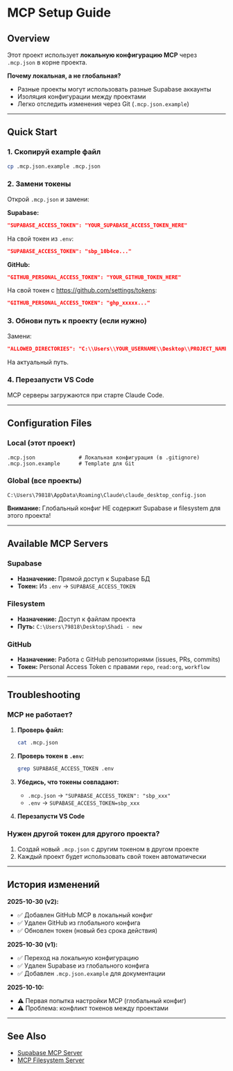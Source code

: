 # MCP Setup Guide

## Overview

Этот проект использует **локальную конфигурацию MCP** через `.mcp.json` в корне проекта.

**Почему локальная, а не глобальная?**
- Разные проекты могут использовать разные Supabase аккаунты
- Изоляция конфигурации между проектами
- Легко отследить изменения через Git (`.mcp.json.example`)

---

## Quick Start

### 1. Скопируй example файл

```bash
cp .mcp.json.example .mcp.json
```

### 2. Замени токены

Открой `.mcp.json` и замени:

**Supabase:**
```json
"SUPABASE_ACCESS_TOKEN": "YOUR_SUPABASE_ACCESS_TOKEN_HERE"
```
На свой токен из `.env`:
```json
"SUPABASE_ACCESS_TOKEN": "sbp_10b4ce..."
```

**GitHub:**
```json
"GITHUB_PERSONAL_ACCESS_TOKEN": "YOUR_GITHUB_TOKEN_HERE"
```
На свой токен с https://github.com/settings/tokens:
```json
"GITHUB_PERSONAL_ACCESS_TOKEN": "ghp_xxxxx..."
```

### 3. Обнови путь к проекту (если нужно)

Замени:
```json
"ALLOWED_DIRECTORIES": "C:\\Users\\YOUR_USERNAME\\Desktop\\PROJECT_NAME"
```

На актуальный путь.

### 4. Перезапусти VS Code

MCP серверы загружаются при старте Claude Code.

---

## Configuration Files

### Local (этот проект)

```
.mcp.json              # Локальная конфигурация (в .gitignore)
.mcp.json.example      # Template для Git
```

### Global (все проекты)

```
C:\Users\79818\AppData\Roaming\Claude\claude_desktop_config.json
```

**Внимание:** Глобальный конфиг НЕ содержит Supabase и filesystem для этого проекта!

---

## Available MCP Servers

### Supabase
- **Назначение:** Прямой доступ к Supabase БД
- **Токен:** Из `.env` → `SUPABASE_ACCESS_TOKEN`

### Filesystem
- **Назначение:** Доступ к файлам проекта
- **Путь:** `C:\Users\79818\Desktop\Shadi - new`

### GitHub
- **Назначение:** Работа с GitHub репозиториями (issues, PRs, commits)
- **Токен:** Personal Access Token с правами `repo`, `read:org`, `workflow`

---

## Troubleshooting

### MCP не работает?

1. **Проверь файл:**
   ```bash
   cat .mcp.json
   ```

2. **Проверь токен в `.env`:**
   ```bash
   grep SUPABASE_ACCESS_TOKEN .env
   ```

3. **Убедись, что токены совпадают:**
   - `.mcp.json` → `"SUPABASE_ACCESS_TOKEN": "sbp_xxx"`
   - `.env` → `SUPABASE_ACCESS_TOKEN=sbp_xxx`

4. **Перезапусти VS Code**

### Нужен другой токен для другого проекта?

1. Создай новый `.mcp.json` с другим токеном в другом проекте
2. Каждый проект будет использовать свой токен автоматически

---

## История изменений

**2025-10-30 (v2):**
- ✅ Добавлен GitHub MCP в локальный конфиг
- ✅ Удален GitHub из глобального конфига
- ✅ Обновлен токен (новый без срока действия)

**2025-10-30 (v1):**
- ✅ Переход на локальную конфигурацию
- ✅ Удален Supabase из глобального конфига
- ✅ Добавлен `.mcp.json.example` для документации

**2025-10-10:**
- ⚠️ Первая попытка настройки MCP (глобальный конфиг)
- ⚠️ Проблема: конфликт токенов между проектами

---

## See Also

- [Supabase MCP Server](https://github.com/supabase/mcp-server-supabase)
- [MCP Filesystem Server](https://github.com/modelcontextprotocol/servers)

